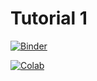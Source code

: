 # Tutorial 1

[![Binder](https://mybinder.org/badge_logo.svg)](https://mybinder.org/v2/gh/peterjsadowski/ics235/blob/master?filepath=tutorials%2F01_Jupyter.ipynb)

[![Colab](https://colab.research.google.com/assets/colab-badge.svg)](https://colab.research.google.com/github/peterjsadowski/ics235/blob/master/tutorials/01_Jupyter.ipynb)

